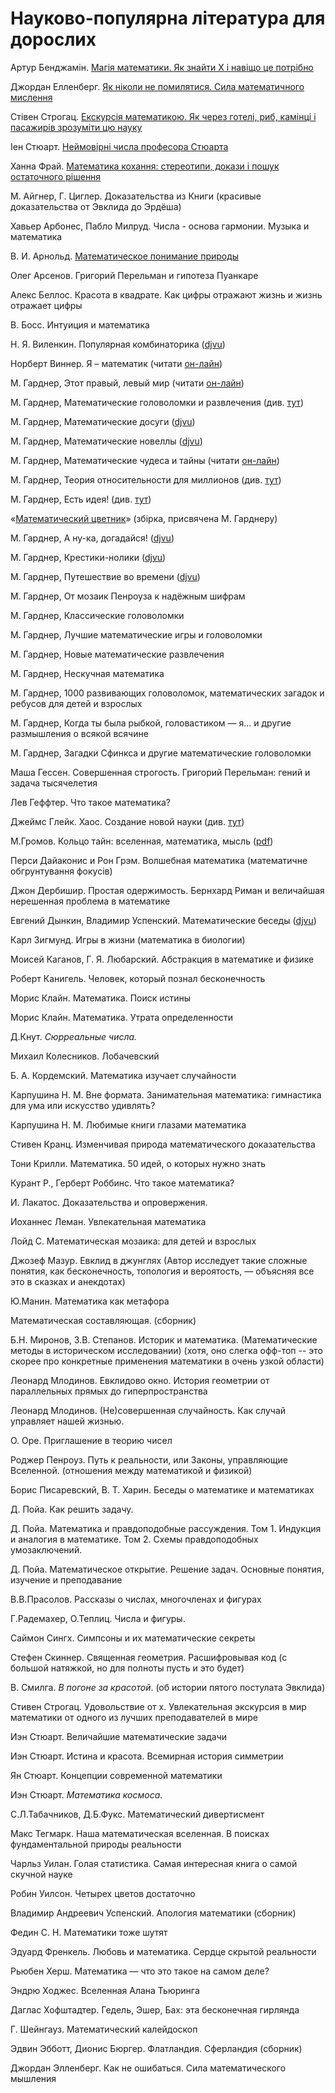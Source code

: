 # Науково-популярна література для дорослих

  
Артур Бенджамін. [Магія математики. Як знайти Х і навіщо це потрібно](https://kmbooks.com.ua/book?code=733716)

Джордан Елленберг. [Як ніколи не помилятися. Сила математичного мислення](https://nashformat.ua/products/yak-nikoly-ne-pomylyatysya.-syla-matematychnogo-myslennya-709048)

Стівен Строгац. [Екскурсія математикою. Як через готелі, риб, камінці і пасажирів зрозуміти цю науку](https://nashformat.ua/products/ekskursiya-matematykoyu.-yak-cherez-goteli-ryb-kamintsi-i-pasazhyriv-zrozumity-tsyu-nauku-709220)

Іен Стюарт. [Неймовірні числа професора Стюарта](https://nashformat.ua/products/nejmovirni-chysla-profesora-styuarta-909245)

Ханна Фрай. [Математика кохання: стереотипи, докази і пошук остаточного рішення](https://nashformat.ua/products/matematyka-kohannya-stereotypy-dokazy-i-poshuk-ostatochnogo-rishennya-707344)



М. Айгнер, Г. Циглер. Доказательства из Книги \(красивые доказательства от Эвклида до Эрдёша\)

Хавьер Арбонес, Пабло Милруд. Числа - основа гармонии. Музыка и математика

В. И. Арнольд. [Математическое понимание природы](https://www.mccme.ru/free-books/arnold/VIA-mpp.pdf)

Олег Арсенов. Григорий Перельман и гипотеза Пуанкаре

Алекс Беллос. Красота в квадрате. Как цифры отражают жизнь и жизнь отражает цифры

В. Босс. Интуиция и математика

Н. Я. Виленкин. Популярная комбинаторика \([djvu](https://math.ru/lib/files/djvu/combinatorika.djvu)\)

Норберт Виннер. Я – математик \(читати [он-лайн](http://mathemlib.ru/books/item/f00/s00/z0000028/index.shtml)\)

М. Гарднер, Этот правый, левый мир \(читати [он-лайн](https://e-libra.me/read/465723-etot-pravyy-levyy-mir.html)\)

М. Гарднер, Математические головоломки и развлечения \(див. [тут](https://royallib.com/book/martin_gardner/matematicheskie_golovolomki_i_razvlecheniya.html)\)

М. Гарднер, Математические досуги \([djvu](https://sheba.spb.ru/za/mat-dosug-1972.djvu)\)

М. Гарднер, Математические новеллы \([djvu](https://sheba.spb.ru/za/mat-novel-1974.djvu)\)

М. Гарднер, Математические чудеса и тайны \(читати [он-лайн](https://www.mathedu.ru/text/gardner_matematicheskie_chudesa_i_tayny_1967/p0/)\)

М. Гарднер, Теория относительности для миллионов \(див. [тут](https://royallib.com/book/martin_gardner/teoriya_otnositelnosti_dlya_millionov.html)\)

М. Гарднер, Есть идея! \(див. [тут](https://royallib.com/book/martin_gardner/est_ideya.html)\)

«[Математический цветник](http://ilib.mccme.ru/djvu/cvetnik.htm)» \(збірка, присвячена М. Гарднеру\)

М. Гарднер, А ну-ка, догадайся! \([djvu](https://sheba.spb.ru/za/anu-ka-dog-1984.djvu)\)

М. Гарднер, Крестики-нолики \([djvu](https://sheba.spb.ru/za/gardner-krestiki-1988.djvu)\)

М. Гарднер, Путешествие во времени \([djvu](https://sheba.spb.ru/za/puteshestvie-vovreneni-1990.djvu)\) 

М. Гарднер, От мозаик Пенроуза к надёжным шифрам 

М. Гарднер, Классические головоломки 

М. Гарднер, Лучшие математические игры и головоломки 

М. Гарднер, Новые математические развлечения 

М. Гарднер, Нескучная математика 

М. Гарднер, 1000 развивающих головоломок, математических загадок и ребусов для детей и взрослых 

М. Гарднер, Когда ты была рыбкой, головастиком — я… и другие размышления о всякой всячине 

М. Гарднер, Загадки Сфинкса и другие математические головоломки

Маша Гессен. Совершенная строгость. Григорий Перельман: гений и задача тысячелетия

Лев Геффтер. Что такое математика?

Джеймс Глейк. Хаос. Создание новой науки \(див. [тут](https://royallib.com/book/gleyk_dgeyms/haos_sozdanie_novoy_nauki.html)\)

М.Громов. Кольцо тайн: вселенная, математика, мысль \([pdf](https://www.phantastike.com/math/koltso_tayn/pdf/)\)

Перси Дайаконис и Рон Грэм. Волшебная математика \(математичне обгрунтування фокусів\)

Джон Дербишир. Простая одержимость. Бернхард Риман и величайшая нерешенная проблема в математике

Евгений Дынкин, Владимир Успенский. Математические беседы \([djvu](https://sheba.spb.ru/vuz/matemat-besedy-1952.djvu)\)

Карл Зигмунд. Игры в жизни \(математика в биологии\)

Моисей Каганов, Г. Я. Любарский. Абстракция в математике и физике

Роберт Канигель. Человек, который познал бесконечность

Морис Клайн. Математика. Поиск истины

Морис Клайн. Математика. Утрата определенности

Д.Кнут. _Сюрреальные числа._

Михаил Колесников. Лобачевский

 Б. А. Кордемский. Математика изучает случайности

Карпушина Н. М. Вне формата. Занимательная математика: гимнастика для ума или искусство удивлять?

Карпушина Н. М. Любимые книги глазами математика

Стивен Кранц. Изменчивая природа математического доказательства

Тони Крилли. Математика. 50 идей, о которых нужно знать

Курант Р., Герберт Роббинс. Что такое математика?

И. Лакатос. Доказательства и опровержения.

Иоханнес Леман. Увлекательная математика

Лойд С. Математическая мозаика: для детей и взрослых

Джозеф Мазур. Евклид в джунглях \(Автор исследует такие сложные понятия, как бесконечность, топология и вероятость, — объясняя все это в сказках и анекдотах\)

Ю.Манин. Математика как метафора

Математическая составляющая. \(сборник\)

Б.Н. Миронов, З.В. Степанов. Историк и математика. \(Математические методы в историческом исследовании\) \(хотя, оно слегка офф-топ -- это скорее про конкретные применения математики в очень узкой области\)

Леонард Млодинов. Евклидово окно. История геометрии от параллельных прямых до гиперпространства

Леонард Млодинов. \(Не\)совершенная случайность. Как случай управляет нашей жизнью.

О. Оре. Приглашение в теорию чисел

Роджер Пенроуз. Путь к реальности, или Законы, управляющие Вселенной. \(отношения между математикой и физикой\)

Борис Писаревский, В. Т. Харин. Беседы о математике и математиках

Д. Пойа. Как решить задачу.

Д. Пойа. Математика и правдоподобные рассуждения. Том 1. Индукция и аналогия в математике. Том 2. Схемы правдоподобных умозаключений.

Д. Пойа. Математическое открытие. Решение задач. Основные понятия, изучение и преподавание

В.В.Прасолов. Рассказы о числах, многочленах и фигурах

Г.Радемахер, О.Теплиц. Числа и фигуры.

Саймон Сингх. Симпсоны и их математические секреты

Стефен Скиннер. Священная геометрия. Расшифровывая код \(с большой натяжкой, но для полноты пусть и это будет\)

В. Смилга. _В погоне за красотой_. \(об истории пятого постулата Эвклида\)

Стивен Строгац. Удовольствие от х. Увлекательная экскурсия в мир математики от одного из лучших преподавателей в мире

Иэн Стюарт. Величайшие математические задачи

Иэн Стюарт. Истина и красота. Всемирная история симметрии

Ян Стюарт. Концепции современной математики

Иэн Стюарт. _Математика космоса._

С.Л.Табачников, Д.Б.Фукс. Математический дивертисмент

Макс Тегмарк. Наша математическая вселенная. В поисках фундаментальной природы реальности

Чарльз Уилан. Голая статистика. Самая интересная книга о самой скучной науке

Робин Уилсон. Четырех цветов достаточно

Владимир Андреевич Успенский. Апология математики \(сборник\)

Федин С. Н. Математики тоже шутят

Эдуард Френкель. Любовь и математика. Сердце скрытой реальности

Рьюбен Херш. Математика — что это такое на самом деле?

Эндрю Ходжес. Вселенная Алана Тьюринга

Даглас Хофштадтер. Гедель, Эшер, Бах: эта бесконечная гирлянда

Г. Шейнгауз. Математический калейдоскоп

Эдвин Эбботт, Дионис Бюргер. Флатландия. Сферландия \(сборник\)

 Джордан Элленберг. Как не ошибаться. Сила математического мышления

